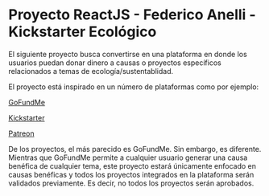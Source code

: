 # Proyecto ReactJS - Federico Anelli - Kickstarter Ecológico

El siguiente proyecto busca convertirse en una plataforma en donde los usuarios puedan donar dinero a causas o proyectos específicos relacionados a temas de ecología/sustentablidad.

El proyecto está inspirado en un número de plataformas como por ejemplo:

[GoFundMe](https://gofundme.com)

[Kickstarter](https://kickstarter.com)

[Patreon](https://www.patreon.com/)

De los proyectos, el más parecido es GoFundMe. Sin embargo, es diferente. Mientras que GoFundMe permite a cualquier usuario generar una causa benéfica de cualquier tema, este proyecto estará únicamente enfocado en causas benéficas y todos los proyectos integrados en la plataforma serán validados previamente. Es decir, no todos los proyectos serán aprobados.